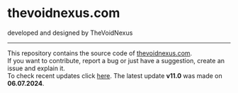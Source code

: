 <h1>thevoidnexus.com</h1>
developed and designed by TheVoidNexus
<hr>
This repository contains the source code of <a href="https://thevoidnexus.com">thevoidnexus.com</a>.<br>
If you want to contribute, report a bug or just have a suggestion, create an issue and explain it.<br>
To check recent updates click <a href="https://github.com/TheVoidNexus/thevoidnexus.github.io/commits/main/">here</a>. The latest update <strong>v11.0</strong> was made on <strong>06.07.2024</strong>.